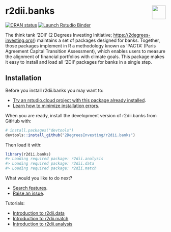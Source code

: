 
<!-- README.md is generated from README.Rmd. Please edit that file -->

# r2dii.banks <a href='https://github.com/2DegreesInvesting/r2dii.banks'><img src='https://imgur.com/A5ASZPE.png' align='right' height='43' /></a>

<!-- badges: start -->

[![CRAN
status](https://www.r-pkg.org/badges/version/r2dii.banks)](https://CRAN.R-project.org/package=r2dii.banks)
[![Launch Rstudio
Binder](http://mybinder.org/badge_logo.svg)](https://mybinder.org/v2/gh/2degreesinvesting/r2dii.banks/tutorials?urlpath=rstudio)
<!-- badges: end -->

The think tank ‘2DII’ (2 Degrees Investing Initiative;
<https://2degrees-investing.org/>) maintains a set of packages designed
for banks. Together, those packages implement in R a methodology known
as ‘PACTA’ (Paris Agreement Capital Transition Assessment), which
enables users to measure the alignment of financial portfolios with
climate goals. This package makes it easy to install and load all ‘2DII’
packages for banks in a single step.

## Installation

Before you install r2dii.banks you may want to:

  - [Try an rstudio.cloud project with this package already
    installed](https://rstudio.cloud/project/1424833).
  - [Learn how to minimize installation
    errors](https://gist.github.com/maurolepore/a0187be9d40aee95a43f20a85f4caed6#installation).

When you are ready, install the development version of r2dii.banks from
GitHub with:

``` r
# install.packages("devtools")
devtools::install_github("2DegreesInvesting/r2dii.banks")
```

Then load it with:

``` r
library(r2dii.banks)
#> Loading required package: r2dii.analysis
#> Loading required package: r2dii.data
#> Loading required package: r2dii.match
```

What would you like to do next?

  - [Search
    features](https://2degreesinvesting.github.io/r2dii.banks/articles/reference.html).
  - [Raise an
    issue](https://2degreesinvesting.github.io/posts/2020-06-26-instructions-to-raise-an-issue/).

Tutorials:

  - [Introduction to
    r2dii.data](https://2dii.shinyapps.io/intro-r2dii-data/)
  - [Introduction to
    r2dii.match](https://2dii.shinyapps.io/intro-r2dii-match/)
  - [Introduction to
    r2dii.analysis](https://2dii.shinyapps.io/intro-r2dii-analysis/)

